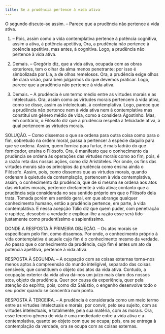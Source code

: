 ```yaml
---
title: Se a prudência pertence à vida ativa
---
```


O segundo discute–se assim. – Parece que a prudência não pertence à vida ativa.  

1. – Pois, assim como a vida contemplativa pertence à potência cognitiva, assim a ativa, à potência apetitiva, Ora, a prudência não pertence à potência apetitiva, mas antes, à cognitiva. Logo, a prudência não pertence à vida ativa.  

2. Demais. – Gregório diz, que a vida ativa, ocupada com as obras exteriores, tem o olhar da alma menos penetrante; por isso é simbolizada por Lia, a de olhos remelosos. Ora, a prudência exige olhos de clara visão, para bem julgarmos do que devemos praticar. Logo, parece que a prudência não pertence à vida ativa.  

3. Demais. – A prudência é um termo médio entre as virtudes morais e as intelectuais. Ora, assim como as virtudes morais pertencem à vida ativa, como se disse, assim as intelectuais, à contemplativa. Logo, parece que a prudência não pertence nem à vida ativa nem à contemplativa mas constitui um género médio de vida, como a considera Agostinho.  Mas, em contrário, o Filósofo diz que a prudência respeita à felicidade ativa, à qual pertencem as virtudes morais.  

SOLUÇÃO. – Como dissemos o que se ordena para outra coisa como para o fim, sobretudo na ordem moral, passa a pertencer à espécie daquilo para que se ordena. Assim, quem fornica para furtar, é mais ladrão do que fornicador, ensina o Filósofo. Ora, é manifesto que o conhecimento da prudência se ordena às operações das virtudes morais como ao fim, pois, é a razão reta das nossas ações, como diz Aristóteles. Por onde, os fins das virtudes morais são os princípios da prudência como ensina ainda o Filósofo. Assim, pois, como dissemos que as virtudes morais, quando ordenam à quietude da contemplação, pertencem à vida contemplativa, assim, o conhecimento da prudência, que de si mesma se ordena aos atos das virtudes morais, pertence diretamente à vida ativa; contanto que a prudência seja considerada no seu sentido próprio em que o Filósofo dela trata. Tomada porém em sentido geral, em que abrange qualquer conhecimento humano, então a prudência pertence, em parte, à vida contemplativa. E nessa acepção Túlio diz que quem puder, com penetração e rapidez, descobrir a verdade e explicar–lhe a razão esse será tido justamente como prudentíssimo e sapientíssimo.  

DONDE A RESPOSTA À PRIMEIRA OBJEÇÃO. – Os atos morais se especificam pelo fim, como dissemos. Por onde, o conhecimento próprio à vida contemplativa é aquele cujo fim é o conhecimento mesmo da verdade. Ao passo que o conhecimento da prudência, cujo fim é antes um ato da potência apetitiva, pertence à vida ativa.  

RESPOSTA À SEGUNDA. – A ocupação com as coisas externas torna–nos menos aptos à compreensão do mundo inteligível, separado das coisas sensíveis, que constituem o objeto dos atos da vida ativa. Contudo, a ocupação exterior da vida ativa dá–nos um juízo mais claro dos nossos atos, objeto da prudência. Quer por causa da experiência, quer pela atenção do espírito, pois, como diz Salústio, o engenho desenvolve todo o seu poder quando se concentra num ponto.  

RESPOSTA À TERCEIRA. – A prudência é considerada como um meio termo entre as virtudes intelectuais e morais, por convir, pelo seu sujeito, com as virtudes intelectuais, e totalmente, pela sua matéria, com as morais. Ora, esse terceiro gênero de vida é uma mediedade entre a vida ativa e a contemplativa, quanto ao objeto com que se ocupa; pois, ora se entrega à contemplação da verdade, ora se ocupa com as coisas externas.